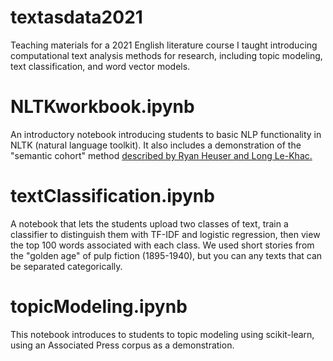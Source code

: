 # textasdata2021
Teaching materials for a 2021 English literature course I taught introducing computational text analysis methods for research, including
topic modeling, text classification, and word vector models. 

# NLTKworkbook.ipynb
An introductory notebook introducing students to basic NLP functionality in NLTK (natural language toolkit). It also includes a demonstration of the "semantic cohort" method [described by Ryan Heuser and Long Le-Khac.](https://litlab.stanford.edu/LiteraryLabPamphlet4.pdf)

# textClassification.ipynb
A notebook that lets the students upload two classes of text, train a classifier to distinguish them with TF-IDF and logistic regression,
then view the top 100 words associated with each class. We used short stories from the "golden age" of pulp fiction (1895-1940), but you can any texts
that can be separated categorically.

# topicModeling.ipynb
This notebook introduces to students to topic modeling using scikit-learn, using an Associated Press corpus as a demonstration.
